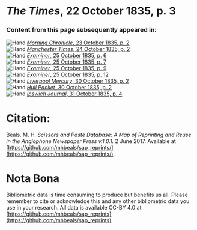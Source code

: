 # *The Times*, 22 October 1835, p. 3  
  
### Content from this page subsequently appeared in:  
![Hand](http://scissorsandpaste.net/wp-content/uploads/2017/06/smallhandpointer.png) [*Morning Chronicle*, 23 October 1835, p. 2](https://mhbeals.github.io/sap_html/Morning-Chronicle/Morning-Chronicle-23-October-1835-p-2)  
![Hand](http://scissorsandpaste.net/wp-content/uploads/2017/06/smallhandpointer.png) [*Manchester Times*, 24 October 1835, p. 2](https://mhbeals.github.io/sap_html/Manchester-Times/Manchester-Times-24-October-1835-p-2)  
![Hand](http://scissorsandpaste.net/wp-content/uploads/2017/06/smallhandpointer.png) [*Examiner*, 25 October 1835, p. 6](https://mhbeals.github.io/sap_html/Examiner/Examiner-25-October-1835-p-6)  
![Hand](http://scissorsandpaste.net/wp-content/uploads/2017/06/smallhandpointer.png) [*Examiner*, 25 October 1835, p. 7](https://mhbeals.github.io/sap_html/Examiner/Examiner-25-October-1835-p-7)  
![Hand](http://scissorsandpaste.net/wp-content/uploads/2017/06/smallhandpointer.png) [*Examiner*, 25 October 1835, p. 9](https://mhbeals.github.io/sap_html/Examiner/Examiner-25-October-1835-p-9)  
![Hand](http://scissorsandpaste.net/wp-content/uploads/2017/06/smallhandpointer.png) [*Examiner*, 25 October 1835, p. 12](https://mhbeals.github.io/sap_html/Examiner/Examiner-25-October-1835-p-12)  
![Hand](http://scissorsandpaste.net/wp-content/uploads/2017/06/smallhandpointer.png) [*Liverpool Mercury*, 30 October 1835, p. 2](https://mhbeals.github.io/sap_html/Liverpool-Mercury/Liverpool-Mercury-30-October-1835-p-2)  
![Hand](http://scissorsandpaste.net/wp-content/uploads/2017/06/smallhandpointer.png) [*Hull Packet*, 30 October 1835, p. 2](https://mhbeals.github.io/sap_html/Hull-Packet/Hull-Packet-30-October-1835-p-2)  
![Hand](http://scissorsandpaste.net/wp-content/uploads/2017/06/smallhandpointer.png) [*Ipswich Journal*, 31 October 1835, p. 4](https://mhbeals.github.io/sap_html/Ipswich-Journal/Ipswich-Journal-31-October-1835-p-4)  


# Citation: 

Beals. M. H. *Scissors and Paste Database: A Map of Reprinting and Reuse in the Anglophone Newspaper Press v.1.0.1.* 2 June 2017. Available at [https://github.com/mhbeals/sap_reprints/](https://github.com/mhbeals/sap_reprints/). 

# Nota Bona

Bibliometric data is time consuming to produce but benefits us all. Please remember to cite or acknowledge this and any other bibliometric data you use in your research. All data is available CC-BY 4.0 at [https://github.com/mhbeals/sap_reprints](https://github.com/mhbeals/sap_reprints)